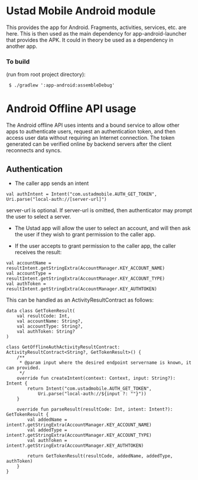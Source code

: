 # Ustad Mobile Android module

This provides the app for Android. Fragments, activities, services, etc. are here. This is then 
used as the main dependency for app-android-launcher that provides the APK. It could in theory
be used as a dependency in another app.

### To build

(run from root project directory):

```
 $ ./gradlew ':app-android:assembleDebug'
```

# Android Offline API usage

The Android offline API uses intents and a bound service to allow other apps to authenticate users,
request an authentication token, and then access user data without requiring an Internet connection.
The token generated can be verified online by backend servers after the client reconnects and syncs.

## Authentication

* The caller app sends an intent
```
val authIntent = Intent("com.ustadmobile.AUTH_GET_TOKEN", Uri.parse("local-auth://[server-url]")
```
server-url is optional. If server-url is omitted, then authenticator may prompt the user to select
a server.

* The Ustad app will allow the user to select an account, and will then ask the user if they wish
  to grant permission to the caller app.

* If the user accepts to grant permission to the caller app, the caller receives the result:

```
val accountName = resultIntent.getStringExtra(AccountManager.KEY_ACCOUNT_NAME)
val accountType = resultIntent.getStringExtra(AccountManager.KEY_ACCOUNT_TYPE)
val authToken = resultIntent.getStringExtra(AccountManager.KEY_AUTHTOKEN)
```

This can be handled as an ActivityResultContract as follows:

```
data class GetTokenResult(
    val resultCode: Int,
    val accountName: String?,
    val accountType: String?,
    val authToken: String?
)

class GetOfflineAuthActivityResultContract: ActivityResultContract<String?, GetTokenResult>() {
    /**
     * @param input where the desired endpoint servername is known, it can provided.
     */
    override fun createIntent(context: Context, input: String?): Intent {
        return Intent("com.ustadmobile.AUTH_GET_TOKEN",
            Uri.parse("local-auth://${input ?: ""}"))
    }

    override fun parseResult(resultCode: Int, intent: Intent?): GetTokenResult {
        val addedName = intent?.getStringExtra(AccountManager.KEY_ACCOUNT_NAME)
        val addedType = intent?.getStringExtra(AccountManager.KEY_ACCOUNT_TYPE)
        val authToken = intent?.getStringExtra(AccountManager.KEY_AUTHTOKEN)

        return GetTokenResult(resultCode, addedName, addedType, authToken)
    }
}
```
